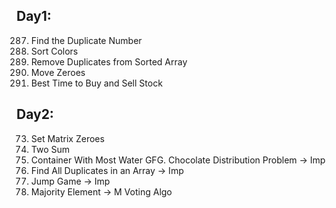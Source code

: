 ## Day1:
287. Find the Duplicate Number
75. Sort Colors
26. Remove Duplicates from Sorted Array
283. Move Zeroes
121. Best Time to Buy and Sell Stock

## Day2:
73. Set Matrix Zeroes
1. Two Sum
11. Container With Most Water
GFG. Chocolate Distribution Problem -> Imp
442. Find All Duplicates in an Array -> Imp
55. Jump Game -> Imp
169. Majority Element -> M Voting Algo




